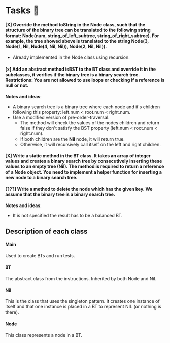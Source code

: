 # Tasks 👄
#### [X] Override the method toString in the Node class, such that the structure of the binary tree can be translated to the following string format: **Node(num, string_of_left_subtree, string_of_right_subtree)**. For example, the tree showed above is translated to the string **Node(3, Node(1, Nil, Node(4, Nil, Nil)), Node(2, Nil, Nil))**.
- Already implemented in the Node class using recursion.

#### [x] Add an abstract method isBST to the BT class and override it in the subclasses, it verifies if the **binary tree** is a **binary search tree**. Restrictions: You are not allowed to use loops or checking if a reference is null or not.
**Notes and ideas**:
- A binary search tree is a binary tree where each node and it's children following this property: left.num < root.num < right.num.
- Use a modified version of pre-order-traversal.
  - The method will check the values of the nodes children and return false if they don't satisfy the BST property (left.num < root.num < right.num).
  - If both children are the **Nil** node, it will return true.
  - Otherwise, it will recursively call itself on the left and right children.

#### [X] Write a static method in the BT class. It takes an array of integer values and creates a **binary search tree** by consecutively inserting these values to an empty tree (Nil). The method is required to return a reference of a Node object. You need to implement a helper function for inserting a new node to a binary search tree. 

#### [???] Write a method to delete the node which has the given key. We assume that the binary tree is a binary search tree.
**Notes and ideas**:
- It is not specified the result has to be a balanced BT.


## Description of each class
#### Main
Used to create BTs and run tests.

#### BT
The abstract class from the instructions. Inherited by both Node and Nil.

#### Nil
This is the class that uses the singleton pattern. It creates one instance of itself and that one instance is placed in a BT to represent NIL (or nothing is there).

#### Node
This class represents a node in a BT.